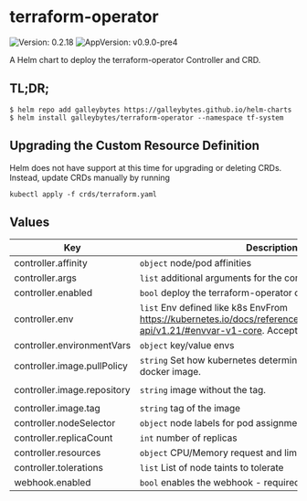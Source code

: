 # terraform-operator

![Version: 0.2.18](https://img.shields.io/badge/Version-0.2.18-informational?style=flat-square) ![AppVersion: v0.9.0-pre4](https://img.shields.io/badge/AppVersion-v0.9.0--pre4-informational?style=flat-square)

A Helm chart to deploy the terraform-operator Controller and CRD.

## TL;DR;

```console
$ helm repo add galleybytes https://galleybytes.github.io/helm-charts
$ helm install galleybytes/terraform-operator --namespace tf-system
```

## Upgrading the Custom Resource Definition

Helm does not have support at this time for upgrading or deleting CRDs. Instead, update CRDs manually by running

```
kubectl apply -f crds/terraform.yaml
```

## Values

| Key | Description | Default |
|---|---|---|
| controller.affinity | `object` node/pod affinities | `{}` |
| controller.args | `list` additional arguments for the command | <a href="values.yaml#L22-L24">values.yaml</a> |
| controller.enabled | `bool` deploy the terraform-operator controller | `true` |
| controller.env | `list` Env defined like k8s EnvFrom https://kubernetes.io/docs/reference/generated/kubernetes-api/v1.21/#envvar-v1-core. Accepts `tpl` values. | `[]` |
| controller.environmentVars | `object` key/value envs | `{}` |
| controller.image.pullPolicy | `string` Set how kubernetes determines when to pull the docker image. | `"IfNotPresent"` |
| controller.image.repository | `string` image without the tag. | `"isaaguilar/terraform-operator"` |
| controller.image.tag | `string` tag of the image | `"v0.9.0-pre4"` |
| controller.nodeSelector | `object` node labels for pod assignment | `{}` |
| controller.replicaCount | `int` number of replicas | `1` |
| controller.resources | `object` CPU/Memory request and limit configuration | <a href="values.yaml#L31-L37">values.yaml</a> |
| controller.tolerations | `list` List of node taints to tolerate | `[]` |
| webhook.enabled | `bool` enables the webhook - required most of the time | `true` |
